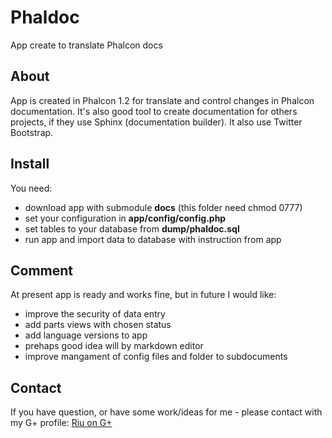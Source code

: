 Phaldoc
=======

App create to translate Phalcon docs 

About
-----

App is created in Phalcon 1.2 for translate and control changes in Phalcon documentation. It's also good tool to create documentation for others projects, if they use Sphinx  (documentation builder). It also use Twitter Bootstrap.

Install
-------

You need:

* download app with submodule __docs__ (this folder need chmod 0777)
* set your configuration in __app/config/config.php__
* set tables to your database from __dump/phaldoc.sql__
* run app and import data to database with instruction from app

Comment
-------

At present app is ready and works fine, but in future I would like:

* improve the security of data entry
* add parts views with chosen status
* add language versions to app
* prehaps good idea will by markdown editor
* improve mangament of config files and folder to subdocuments

Contact
-------

If you have question, or have some work/ideas for me - please contact with my G+ profile: [Riu on G+](https://plus.google.com/116761443278536468195)




